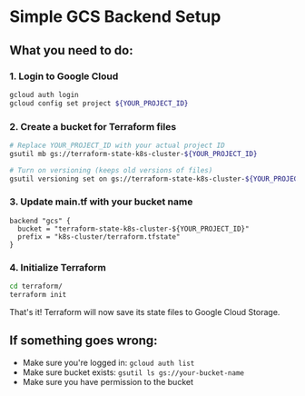 # Simple GCS Backend Setup

## What you need to do:

### 1. Login to Google Cloud

```bash
gcloud auth login
gcloud config set project ${YOUR_PROJECT_ID}
```

### 2. Create a bucket for Terraform files

```bash
# Replace YOUR_PROJECT_ID with your actual project ID
gsutil mb gs://terraform-state-k8s-cluster-${YOUR_PROJECT_ID}

# Turn on versioning (keeps old versions of files)
gsutil versioning set on gs://terraform-state-k8s-cluster-${YOUR_PROJECT_ID}
```

### 3. Update main.tf with your bucket name

```hcl
backend "gcs" {
  bucket = "terraform-state-k8s-cluster-${YOUR_PROJECT_ID}"
  prefix = "k8s-cluster/terraform.tfstate"
}
```

### 4. Initialize Terraform

```bash
cd terraform/
terraform init
```

That's it! Terraform will now save its state files to Google Cloud Storage.

## If something goes wrong:

- Make sure you're logged in: `gcloud auth list`
- Make sure bucket exists: `gsutil ls gs://your-bucket-name`
- Make sure you have permission to the bucket
